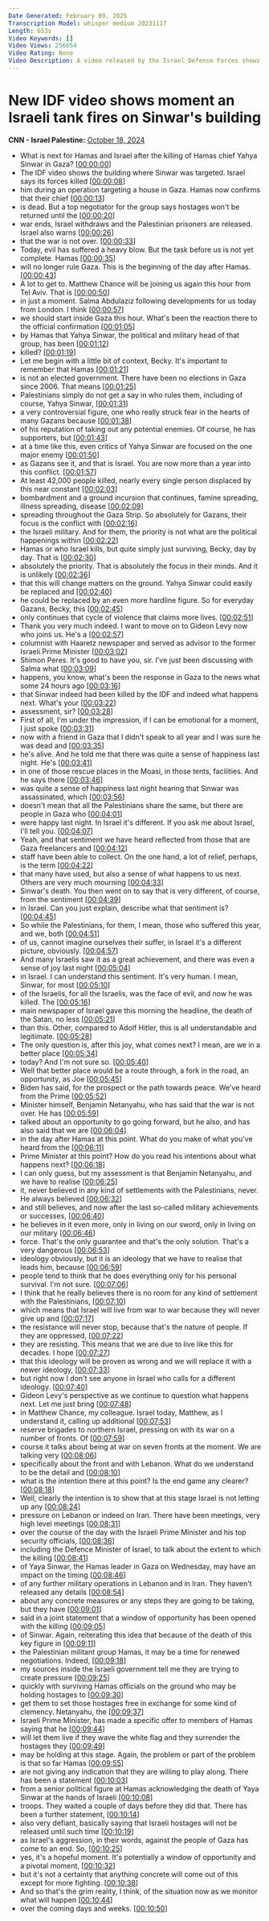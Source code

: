 ```yaml
---
Date Generated: February 09, 2025
Transcription Model: whisper medium 20231117
Length: 653s
Video Keywords: []
Video Views: 256654
Video Rating: None
Video Description: A video released by the Israel Defense Forces shows the building where Hamas' Chief Yahya Sinwar was killed. Hamas has confirmed the death of its leader, but a top negotiator for the group says hostages won't be returned until the war ends, Israel withdraws and Palestinian prisoners are released. Benjamin Netanyahu has also warned the war is not over. Gideon Levy, Haaretz' Columnist, joins CNN's Becky Anderson to discuss. #CNN #News
---
```


# New IDF video shows moment an Israeli tank fires on Sinwar's building
**CNN - Israel Palestine:** [October 18, 2024](https://www.youtube.com/watch?v=OvvNDmjwV0Y)
*  What is next for Hamas and Israel after the killing of Hamas chief Yahya Sinwar in Gaza? [[00:00:00](https://www.youtube.com/watch?v=OvvNDmjwV0Y&t=0.0s)]
*  The IDF video shows the building where Sinwar was targeted. Israel says its forces killed [[00:00:08](https://www.youtube.com/watch?v=OvvNDmjwV0Y&t=8.0s)]
*  him during an operation targeting a house in Gaza. Hamas now confirms that their chief [[00:00:13](https://www.youtube.com/watch?v=OvvNDmjwV0Y&t=13.24s)]
*  is dead. But a top negotiator for the group says hostages won't be returned until the [[00:00:20](https://www.youtube.com/watch?v=OvvNDmjwV0Y&t=20.0s)]
*  war ends, Israel withdraws and the Palestinian prisoners are released. Israel also warns [[00:00:26](https://www.youtube.com/watch?v=OvvNDmjwV0Y&t=26.68s)]
*  that the war is not over. [[00:00:33](https://www.youtube.com/watch?v=OvvNDmjwV0Y&t=33.6s)]
*  Today, evil has suffered a heavy blow. But the task before us is not yet complete. Hamas [[00:00:35](https://www.youtube.com/watch?v=OvvNDmjwV0Y&t=35.68s)]
*  will no longer rule Gaza. This is the beginning of the day after Hamas. [[00:00:43](https://www.youtube.com/watch?v=OvvNDmjwV0Y&t=43.519999999999996s)]
*  A lot to get to. Matthew Chance will be joining us again this hour from Tel Aviv. That is [[00:00:50](https://www.youtube.com/watch?v=OvvNDmjwV0Y&t=50.68s)]
*  in just a moment. Salma Abdulaziz following developments for us today from London. I think [[00:00:57](https://www.youtube.com/watch?v=OvvNDmjwV0Y&t=57.8s)]
*  we should start inside Gaza this hour. What's been the reaction there to the official confirmation [[00:01:05](https://www.youtube.com/watch?v=OvvNDmjwV0Y&t=65.16s)]
*  by Hamas that Yahya Sinwar, the political and military head of that group, has been [[00:01:12](https://www.youtube.com/watch?v=OvvNDmjwV0Y&t=72.36s)]
*  killed? [[00:01:19](https://www.youtube.com/watch?v=OvvNDmjwV0Y&t=79.4s)]
*  Let me begin with a little bit of context, Becky. It's important to remember that Hamas [[00:01:21](https://www.youtube.com/watch?v=OvvNDmjwV0Y&t=81.16s)]
*  is not an elected government. There have been no elections in Gaza since 2006. That means [[00:01:25](https://www.youtube.com/watch?v=OvvNDmjwV0Y&t=85.4s)]
*  Palestinians simply do not get a say in who rules them, including of course, Yahya Sinwar, [[00:01:31](https://www.youtube.com/watch?v=OvvNDmjwV0Y&t=91.96000000000001s)]
*  a very controversial figure, one who really struck fear in the hearts of many Gazans because [[00:01:38](https://www.youtube.com/watch?v=OvvNDmjwV0Y&t=98.48s)]
*  of his reputation of taking out any potential enemies. Of course, he has supporters, but [[00:01:43](https://www.youtube.com/watch?v=OvvNDmjwV0Y&t=103.88s)]
*  at a time like this, even critics of Yahya Sinwar are focused on the one major enemy [[00:01:50](https://www.youtube.com/watch?v=OvvNDmjwV0Y&t=110.24000000000001s)]
*  as Gazans see it, and that is Israel. You are now more than a year into this conflict. [[00:01:57](https://www.youtube.com/watch?v=OvvNDmjwV0Y&t=117.16s)]
*  At least 42,000 people killed, nearly every single person displaced by this near constant [[00:02:03](https://www.youtube.com/watch?v=OvvNDmjwV0Y&t=123.0s)]
*  bombardment and a ground incursion that continues, famine spreading, illness spreading, disease [[00:02:09](https://www.youtube.com/watch?v=OvvNDmjwV0Y&t=129.44s)]
*  spreading throughout the Gaza Strip. So absolutely for Gazans, their focus is the conflict with [[00:02:16](https://www.youtube.com/watch?v=OvvNDmjwV0Y&t=136.2s)]
*  the Israeli military. And for them, the priority is not what are the political happenings within [[00:02:22](https://www.youtube.com/watch?v=OvvNDmjwV0Y&t=142.95999999999998s)]
*  Hamas or who Israel kills, but quite simply just surviving, Becky, day by day. That is [[00:02:30](https://www.youtube.com/watch?v=OvvNDmjwV0Y&t=150.28s)]
*  absolutely the priority. That is absolutely the focus in their minds. And it is unlikely [[00:02:36](https://www.youtube.com/watch?v=OvvNDmjwV0Y&t=156.20000000000002s)]
*  that this will change matters on the ground. Yahya Sinwar could easily be replaced and [[00:02:40](https://www.youtube.com/watch?v=OvvNDmjwV0Y&t=160.72s)]
*  he could be replaced by an even more hardline figure. So for everyday Gazans, Becky, this [[00:02:45](https://www.youtube.com/watch?v=OvvNDmjwV0Y&t=165.0s)]
*  only continues that cycle of violence that claims more lives. [[00:02:51](https://www.youtube.com/watch?v=OvvNDmjwV0Y&t=171.8s)]
*  Thank you very much indeed. I want to move on to Gideon Levy now who joins us. He's a [[00:02:57](https://www.youtube.com/watch?v=OvvNDmjwV0Y&t=177.72s)]
*  columnist with Haaretz newspaper and served as advisor to the former Israeli Prime Minister [[00:03:02](https://www.youtube.com/watch?v=OvvNDmjwV0Y&t=182.0s)]
*  Shimon Peres. It's good to have you, sir. I've just been discussing with Salma what [[00:03:09](https://www.youtube.com/watch?v=OvvNDmjwV0Y&t=189.44s)]
*  happens, you know, what's been the response in Gaza to the news what some 24 hours ago [[00:03:16](https://www.youtube.com/watch?v=OvvNDmjwV0Y&t=196.48s)]
*  that Sinwar indeed had been killed by the IDF and indeed what happens next. What's your [[00:03:22](https://www.youtube.com/watch?v=OvvNDmjwV0Y&t=202.23999999999998s)]
*  assessment, sir? [[00:03:28](https://www.youtube.com/watch?v=OvvNDmjwV0Y&t=208.04s)]
*  First of all, I'm under the impression, if I can be emotional for a moment, I just spoke [[00:03:31](https://www.youtube.com/watch?v=OvvNDmjwV0Y&t=211.04s)]
*  now with a friend in Gaza that I didn't speak to all year and I was sure he was dead and [[00:03:35](https://www.youtube.com/watch?v=OvvNDmjwV0Y&t=215.88s)]
*  he's alive. And he told me that there was quite a sense of happiness last night. He's [[00:03:41](https://www.youtube.com/watch?v=OvvNDmjwV0Y&t=221.23999999999998s)]
*  in one of those rescue places in the Moasi, in those tents, facilities. And he says there [[00:03:46](https://www.youtube.com/watch?v=OvvNDmjwV0Y&t=226.8s)]
*  was quite a sense of happiness last night hearing that Sinwar was assassinated, which [[00:03:56](https://www.youtube.com/watch?v=OvvNDmjwV0Y&t=236.2s)]
*  doesn't mean that all the Palestinians share the same, but there are people in Gaza who [[00:04:01](https://www.youtube.com/watch?v=OvvNDmjwV0Y&t=241.36s)]
*  were happy last night. In Israel it's different. If you ask me about Israel, I'll tell you. [[00:04:07](https://www.youtube.com/watch?v=OvvNDmjwV0Y&t=247.07999999999998s)]
*  Yeah, and that sentiment we have heard reflected from those that are Gaza freelancers and [[00:04:12](https://www.youtube.com/watch?v=OvvNDmjwV0Y&t=252.08s)]
*  staff have been able to collect. On the one hand, a lot of relief, perhaps, is the term [[00:04:22](https://www.youtube.com/watch?v=OvvNDmjwV0Y&t=262.64s)]
*  that many have used, but also a sense of what happens to us next. Others are very much mourning [[00:04:33](https://www.youtube.com/watch?v=OvvNDmjwV0Y&t=273.96000000000004s)]
*  Sinwar's death. You then went on to say that is very different, of course, from the sentiment [[00:04:39](https://www.youtube.com/watch?v=OvvNDmjwV0Y&t=279.84s)]
*  in Israel. Can you just explain, describe what that sentiment is? [[00:04:45](https://www.youtube.com/watch?v=OvvNDmjwV0Y&t=285.64s)]
*  So while the Palestinians, for them, I mean, those who suffered this year, and we, both [[00:04:51](https://www.youtube.com/watch?v=OvvNDmjwV0Y&t=291.84s)]
*  of us, cannot imagine ourselves their suffer, in Israel it's a different picture, obviously. [[00:04:57](https://www.youtube.com/watch?v=OvvNDmjwV0Y&t=297.4s)]
*  And many Israelis saw it as a great achievement, and there was even a sense of joy last night [[00:05:04](https://www.youtube.com/watch?v=OvvNDmjwV0Y&t=304.47999999999996s)]
*  in Israel. I can understand this sentiment. It's very human. I mean, Sinwar, for most [[00:05:10](https://www.youtube.com/watch?v=OvvNDmjwV0Y&t=310.47999999999996s)]
*  of the Israelis, for all the Israelis, was the face of evil, and now he was killed. The [[00:05:16](https://www.youtube.com/watch?v=OvvNDmjwV0Y&t=316.47999999999996s)]
*  main newspaper of Israel gave this morning the headline, the death of the Satan, no less [[00:05:21](https://www.youtube.com/watch?v=OvvNDmjwV0Y&t=321.96s)]
*  than this. Other, compared to Adolf Hitler, this is all understandable and legitimate. [[00:05:28](https://www.youtube.com/watch?v=OvvNDmjwV0Y&t=328.12s)]
*  The only question is, after this joy, what comes next? I mean, are we in a better place [[00:05:34](https://www.youtube.com/watch?v=OvvNDmjwV0Y&t=334.88s)]
*  today? And I'm not sure so. [[00:05:40](https://www.youtube.com/watch?v=OvvNDmjwV0Y&t=340.72s)]
*  Well that better place would be a route through, a fork in the road, an opportunity, as Joe [[00:05:45](https://www.youtube.com/watch?v=OvvNDmjwV0Y&t=345.68s)]
*  Biden has said, for the prospect or the path towards peace. We've heard from the Prime [[00:05:52](https://www.youtube.com/watch?v=OvvNDmjwV0Y&t=352.08000000000004s)]
*  Minister himself, Benjamin Netanyahu, who has said that the war is not over. He has [[00:05:59](https://www.youtube.com/watch?v=OvvNDmjwV0Y&t=359.6s)]
*  talked about an opportunity to go going forward, but he also, and has also said that we are [[00:06:04](https://www.youtube.com/watch?v=OvvNDmjwV0Y&t=364.68s)]
*  in the day after Hamas at this point. What do you make of what you've heard from the [[00:06:11](https://www.youtube.com/watch?v=OvvNDmjwV0Y&t=371.72s)]
*  Prime Minister at this point? How do you read his intentions about what happens next? [[00:06:18](https://www.youtube.com/watch?v=OvvNDmjwV0Y&t=378.16s)]
*  I can only guess, but my assessment is that Benjamin Netanyahu, and we have to realise [[00:06:25](https://www.youtube.com/watch?v=OvvNDmjwV0Y&t=385.16s)]
*  it, never believed in any kind of settlements with the Palestinians, never. He always believed [[00:06:32](https://www.youtube.com/watch?v=OvvNDmjwV0Y&t=392.16s)]
*  and still believes, and now after the last so-called military achievements or successes, [[00:06:40](https://www.youtube.com/watch?v=OvvNDmjwV0Y&t=400.36s)]
*  he believes in it even more, only in living on our sword, only in living on our military [[00:06:46](https://www.youtube.com/watch?v=OvvNDmjwV0Y&t=406.6s)]
*  force. That's the only guarantee and that's the only solution. That's a very dangerous [[00:06:53](https://www.youtube.com/watch?v=OvvNDmjwV0Y&t=413.12s)]
*  ideology obviously, but it is an ideology that we have to realise that leads him, because [[00:06:59](https://www.youtube.com/watch?v=OvvNDmjwV0Y&t=419.0s)]
*  people tend to think that he does everything only for his personal survival. I'm not sure. [[00:07:06](https://www.youtube.com/watch?v=OvvNDmjwV0Y&t=426.0s)]
*  I think that he really believes there is no room for any kind of settlement with the Palestinians, [[00:07:10](https://www.youtube.com/watch?v=OvvNDmjwV0Y&t=430.96s)]
*  which means that Israel will live from war to war because they will never give up and [[00:07:17](https://www.youtube.com/watch?v=OvvNDmjwV0Y&t=437.68s)]
*  the resistance will never stop, because that's the nature of people. If they are oppressed, [[00:07:22](https://www.youtube.com/watch?v=OvvNDmjwV0Y&t=442.76s)]
*  they are resisting. This means that we are due to live like this for decades. I hope [[00:07:27](https://www.youtube.com/watch?v=OvvNDmjwV0Y&t=447.52s)]
*  that this ideology will be proven as wrong and we will replace it with a newer ideology, [[00:07:33](https://www.youtube.com/watch?v=OvvNDmjwV0Y&t=453.76s)]
*  but right now I don't see anyone in Israel who calls for a different ideology. [[00:07:40](https://www.youtube.com/watch?v=OvvNDmjwV0Y&t=460.36s)]
*  Gideon Levy's perspective as we continue to question what happens next. Let me just bring [[00:07:48](https://www.youtube.com/watch?v=OvvNDmjwV0Y&t=468.08000000000004s)]
*  in Matthew Chance, my colleague. Israel today, Matthew, as I understand it, calling up additional [[00:07:53](https://www.youtube.com/watch?v=OvvNDmjwV0Y&t=473.8s)]
*  reserve brigades to northern Israel, pressing on with its war on a number of fronts. Of [[00:07:59](https://www.youtube.com/watch?v=OvvNDmjwV0Y&t=479.48s)]
*  course it talks about being at war on seven fronts at the moment. We are talking very [[00:08:06](https://www.youtube.com/watch?v=OvvNDmjwV0Y&t=486.96s)]
*  specifically about the front and with Lebanon. What do we understand to be the detail and [[00:08:10](https://www.youtube.com/watch?v=OvvNDmjwV0Y&t=490.44s)]
*  what is the intention there at this point? Is the end game any clearer? [[00:08:18](https://www.youtube.com/watch?v=OvvNDmjwV0Y&t=498.15999999999997s)]
*  Well, clearly the intention is to show that at this stage Israel is not letting up any [[00:08:24](https://www.youtube.com/watch?v=OvvNDmjwV0Y&t=504.15999999999997s)]
*  pressure on Lebanon or indeed on Iran. There have been meetings, very high level meetings [[00:08:31](https://www.youtube.com/watch?v=OvvNDmjwV0Y&t=511.58s)]
*  over the course of the day with the Israeli Prime Minister and his top security officials, [[00:08:36](https://www.youtube.com/watch?v=OvvNDmjwV0Y&t=516.9s)]
*  including the Defence Minister of Israel, to talk about the extent to which the killing [[00:08:41](https://www.youtube.com/watch?v=OvvNDmjwV0Y&t=521.62s)]
*  of Yaya Sinwar, the Hamas leader in Gaza on Wednesday, may have an impact on the timing [[00:08:46](https://www.youtube.com/watch?v=OvvNDmjwV0Y&t=526.8199999999999s)]
*  of any further military operations in Lebanon and in Iran. They haven't released any details [[00:08:54](https://www.youtube.com/watch?v=OvvNDmjwV0Y&t=534.74s)]
*  about any concrete measures or any steps they are going to be taking, but they have [[00:09:01](https://www.youtube.com/watch?v=OvvNDmjwV0Y&t=541.3s)]
*  said in a joint statement that a window of opportunity has been opened with the killing [[00:09:05](https://www.youtube.com/watch?v=OvvNDmjwV0Y&t=545.4599999999999s)]
*  of Sinwar. Again, reiterating this idea that because of the death of this key figure in [[00:09:11](https://www.youtube.com/watch?v=OvvNDmjwV0Y&t=551.3399999999999s)]
*  the Palestinian militant group Hamas, it may be a time for renewed negotiations. Indeed, [[00:09:18](https://www.youtube.com/watch?v=OvvNDmjwV0Y&t=558.02s)]
*  my sources inside the Israeli government tell me they are trying to create pressure [[00:09:25](https://www.youtube.com/watch?v=OvvNDmjwV0Y&t=565.74s)]
*  quickly with surviving Hamas officials on the ground who may be holding hostages to [[00:09:30](https://www.youtube.com/watch?v=OvvNDmjwV0Y&t=570.86s)]
*  get them to set those hostages free in exchange for some kind of clemency. Netanyahu, the [[00:09:37](https://www.youtube.com/watch?v=OvvNDmjwV0Y&t=577.9s)]
*  Israeli Prime Minister, has made a specific offer to members of Hamas saying that he [[00:09:44](https://www.youtube.com/watch?v=OvvNDmjwV0Y&t=584.42s)]
*  will let them live if they wave the white flag and they surrender the hostages they [[00:09:49](https://www.youtube.com/watch?v=OvvNDmjwV0Y&t=589.42s)]
*  may be holding at this stage. Again, the problem or part of the problem is that so far Hamas [[00:09:55](https://www.youtube.com/watch?v=OvvNDmjwV0Y&t=595.14s)]
*  are not giving any indication that they are willing to play along. There has been a statement [[00:10:03](https://www.youtube.com/watch?v=OvvNDmjwV0Y&t=603.6999999999999s)]
*  from a senior political figure at Hamas acknowledging the death of Yaya Sinwar at the hands of Israeli [[00:10:08](https://www.youtube.com/watch?v=OvvNDmjwV0Y&t=608.3399999999999s)]
*  troops. They waited a couple of days before they did that. There has been a further statement, [[00:10:14](https://www.youtube.com/watch?v=OvvNDmjwV0Y&t=614.5s)]
*  also very defiant, basically saying that Israeli hostages will not be released until such time [[00:10:19](https://www.youtube.com/watch?v=OvvNDmjwV0Y&t=619.6199999999999s)]
*  as Israel's aggression, in their words, against the people of Gaza has come to an end. So, [[00:10:25](https://www.youtube.com/watch?v=OvvNDmjwV0Y&t=625.5799999999999s)]
*  yes, it's a hopeful moment. It's potentially a window of opportunity and a pivotal moment, [[00:10:32](https://www.youtube.com/watch?v=OvvNDmjwV0Y&t=632.06s)]
*  but it's not a certainty that anything concrete will come out of this except for more fighting. [[00:10:38](https://www.youtube.com/watch?v=OvvNDmjwV0Y&t=638.38s)]
*  And so that's the grim reality, I think, of the situation now as we monitor what will happen [[00:10:44](https://www.youtube.com/watch?v=OvvNDmjwV0Y&t=644.06s)]
*  over the coming days and weeks. [[00:10:50](https://www.youtube.com/watch?v=OvvNDmjwV0Y&t=650.86s)]
